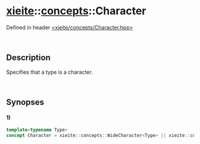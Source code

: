 # [xieite](../../xieite.md)\:\:[concepts](../../concepts.md)\:\:Character
Defined in header [<xieite/concepts/Character.hpp>](../../../include/xieite/concepts/Character.hpp)

&nbsp;

## Description
Specifies that a type is a character.

&nbsp;

## Synopses
#### 1)
```cpp
template<typename Type>
concept Character = xieite::concepts::WideCharacter<Type> || xieite::concepts::SameAsAnyOf<std::remove_cv_t<Type>, char, char8_t>;
```
